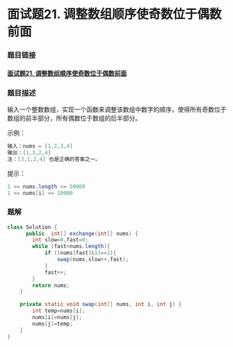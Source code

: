 # 面试题21. 调整数组顺序使奇数位于偶数前面

### 题目链接

#### [面试题21. 调整数组顺序使奇数位于偶数前面](https://leetcode-cn.com/problems/diao-zheng-shu-zu-shun-xu-shi-qi-shu-wei-yu-ou-shu-qian-mian-lcof/)



### 题目描述

输入一个整数数组，实现一个函数来调整该数组中数字的顺序，使得所有奇数位于数组的前半部分，所有偶数位于数组的后半部分。

 

示例：

```java
输入：nums = [1,2,3,4]
输出：[1,3,2,4] 
注：[3,1,2,4] 也是正确的答案之一。
```


提示：

```java
1 <= nums.length <= 50000
1 <= nums[i] <= 10000
```





### 题解

```java
class Solution {
      public  int[] exchange(int[] nums) {
        int slow=0,fast=0;
        while (fast<nums.length){
            if ((nums[fast]&1)==1){
                swap(nums,slow++,fast);
            }
            fast++;
        }
        return nums;
    }

    private static void swap(int[] nums, int i, int j) {
        int temp=nums[i];
        nums[i]=nums[j];
        nums[j]=temp;
    }
}
```

